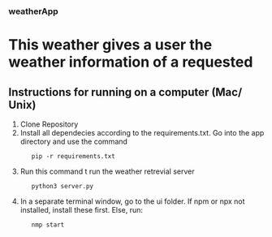 ### weatherApp
#
# This weather gives a user the weather information of a requested 

## Instructions for running on a computer (Mac/ Unix)

1. Clone Repository
2. Install all dependecies according to the requirements.txt.
   Go into the app directory and use the command
   ```
      pip -r requirements.txt
   ``` 
3. Run this command t run the weather retrevial server 
   ```
      python3 server.py

   ```
4. In a separate terminal window, go to the ui folder.
   If npm or npx not installed, install these first.
   Else, run:
   ```
      nmp start

   ```
